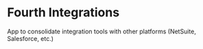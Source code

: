 # Fourth Integrations

App to consolidate integration tools with other platforms (NetSuite, Salesforce, etc.)